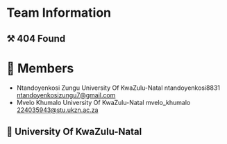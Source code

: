 # Team Information
## ⚒️ 404 Found

# 👥 Members
- Ntandoyenkosi Zungu    University Of KwaZulu-Natal    ntandoyenkosi8831    ntandoyenkosizungu7@gmail.com
- Mvelo Khumalo University Of KwaZulu-Natal mvelo_khumalo  224035943@stu.ukzn.ac.za

## 🏫 University Of KwaZulu-Natal
